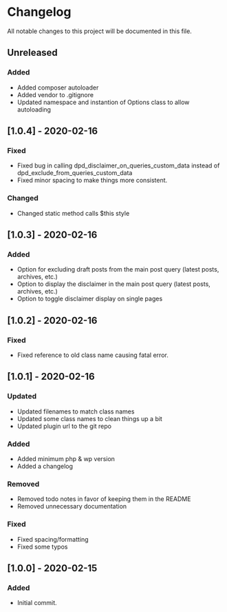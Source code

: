 # Changelog
All notable changes to this project will be documented in this file.

## Unreleased
### Added
- Added composer autoloader
- Added vendor to .gitignore
- Updated namespace and instantion of Options class to allow autoloading

## [1.0.4] - 2020-02-16
### Fixed
- Fixed bug in calling dpd_disclaimer_on_queries_custom_data instead of dpd_exclude_from_queries_custom_data
- Fixed minor spacing to make things more consistent. 

### Changed
- Changed static method calls $this style

## [1.0.3] - 2020-02-16
### Added
- Option for excluding draft posts from the main post query (latest posts, archives, etc.)
- Option to display the disclaimer in the main post query (latest posts, archives, etc.) 
- Option to toggle disclaimer display on single pages

## [1.0.2] - 2020-02-16
### Fixed
- Fixed reference to old class name causing fatal error. 

## [1.0.1] - 2020-02-16
### Updated
- Updated filenames to match class names
- Updated some class names to clean things up a bit
- Updated plugin url to the git repo

### Added
- Added minimum php & wp version 
- Added a changelog

### Removed
- Removed todo notes in favor of keeping them in the README
- Removed unnecessary documentation 

### Fixed
- Fixed spacing/formatting 
- Fixed some typos

## [1.0.0] - 2020-02-15
### Added
- Initial commit.
